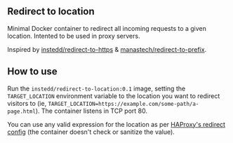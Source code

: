 ## Redirect to location

Minimal Docker container to redirect all incoming requests to a given location. Intented to be used in proxy servers.

Inspired by [instedd/redirect-to-https](https://github.com/instedd/redirect-to-https) & [manastech/redirect-to-prefix](https://github.com/manastech/redirect-to-prefix).

## How to use

Run the `instedd/redirect-to-location:0.1` image, setting the `TARGET_LOCATION` environment variable to the location you want to redirect visitors to (ie, `TARGET_LOCATION=https://example.com/some-path/a-page.html`). The container listens in TCP port 80.

You can use any valid expression for the location as per [HAProxy's redirect config](https://www.haproxy.com/documentation/hapee/latest/traffic-routing/redirects/#redirect-traffic-to-a-location) (the container doesn't check or sanitize the value).
